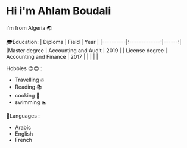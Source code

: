 # Hi i'm Ahlam Boudali

i'm from Algeria 🌏

🎓Education:
| Diploma | Field | Year |
|----------|:-------------:|------:|
|Master degree | Accounting and Audit | 2019 |
| License degree | Accounting and Finance | 2017 |
| | | |

 Hobbies 😍😍 :

- Travelling 🔥
- Reading 📚
- cooking 🍜
- swimming 🏊

📕Languages :

- Arabic
- English
- French
